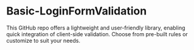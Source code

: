 # Basic-LoginFormValidation
 This GitHub repo offers a lightweight and user-friendly library, enabling quick integration of client-side validation. Choose from pre-built rules or customize to suit your needs. 
